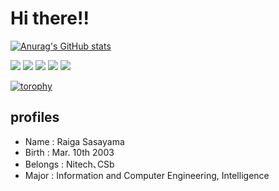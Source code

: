 # Hi there!!
[![Anurag's GitHub stats](https://github-readme-stats.vercel.app/api?username=anuraghazra)](https://github.com/anuraghazra/github-readme-stats)

![](http://github-profile-summary-cards.vercel.app/api/cards/profile-details?username=raiga0310&theme=transparent)
![](http://github-profile-summary-cards.vercel.app/api/cards/repos-per-language?username=raiga0310&theme=transparent)
![](http://github-profile-summary-cards.vercel.app/api/cards/most-commit-language?username=raiga0310&theme=transparent)
![](http://github-profile-summary-cards.vercel.app/api/cards/stats?username=raiga0310&theme=transparent)
![](http://github-profile-summary-cards.vercel.app/api/cards/productive-time?username=raiga0310&theme=transparent&utcOffset=8)

[![torophy](https://github-profile-trophy.vercel.app/?username=raiga0310&theme=algolia&column=6)](https://github.com/ryo-ma/github-profile-trophy)
## profiles
- Name : Raiga Sasayama
- Birth : Mar. 10th 2003
- Belongs : Nitech､CSb
- Major : Information and Computer Engineering, Intelligence
